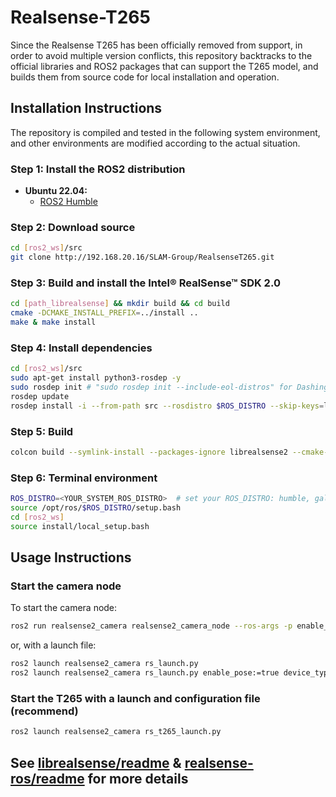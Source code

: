 # Realsense-T265

Since the Realsense T265 has been officially removed from support, in order to avoid multiple version conflicts, this repository backtracks to the official libraries and ROS2 packages that can support the T265 model, and builds them from source code for local installation and operation.

## Installation Instructions
The repository is compiled and tested in the following system environment, and other environments are modified according to the actual situation.

### Step 1: Install the ROS2 distribution
- **Ubuntu 22.04:**
  - [ROS2 Humble](https://docs.ros.org/en/humble/Installation/Ubuntu-Install-Debians.html)

### Step 2: Download source
  ```bash
  cd [ros2_ws]/src
  git clone http://192.168.20.16/SLAM-Group/RealsenseT265.git
  ```

### Step 3: Build and install the Intel&reg; RealSense&trade; SDK 2.0
  ```bash
  cd [path_librealsense] && mkdir build && cd build
  cmake -DCMAKE_INSTALL_PREFIX=../install ..
  make & make install
  ```

### Step 4: Install dependencies
  ```bash
  cd [ros2_ws]/src
  sudo apt-get install python3-rosdep -y
  sudo rosdep init # "sudo rosdep init --include-eol-distros" for Dashing
  rosdep update
  rosdep install -i --from-path src --rosdistro $ROS_DISTRO --skip-keys=librealsense2 -y
  ```
### Step 5: Build
  ```bash
  colcon build --symlink-install --packages-ignore librealsense2 --cmake-args -DCMAKE_EXPORT_COMPILE_COMMANDS=ON -G Ninja
  ```

### Step 6: Terminal environment
  ```bash
  ROS_DISTRO=<YOUR_SYSTEM_ROS_DISTRO>  # set your ROS_DISTRO: humble, galactic, foxy, eloquent, dashing
  source /opt/ros/$ROS_DISTRO/setup.bash
  cd [ros2_ws]
  source install/local_setup.bash
  ```

## Usage Instructions

### Start the camera node
To start the camera node:

```bash
ros2 run realsense2_camera realsense2_camera_node --ros-args -p enable_pose:=true -p device_type:=t265
```
or, with a launch file:
```bash
ros2 launch realsense2_camera rs_launch.py
ros2 launch realsense2_camera rs_launch.py enable_pose:=true device_type:=t265
```

### Start the T265 with a launch and configuration file (recommend)
```bash
ros2 launch realsense2_camera rs_t265_launch.py
```

## See [librealsense/readme](./librealsense/readme.md) & [realsense-ros/readme](./realsense-ros/README.md) for more details

